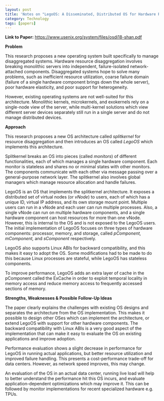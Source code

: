 ```yaml
---
layout: post
title: 'Notes on "LegoOS: A Disseminated, Distributed OS for Hardware Resource Disaggregation"'
category: Technology
tags: [papers]
---
```


**Link to Paper:** <https://www.usenix.org/system/files/osdi18-shan.pdf>

**Problem**

This research proposes a new operating system built specifically to manage disaggregated systems. Hardware resource disaggregation involves breaking monolithic servers into independent, failure-isolated network-attached components. Disaggregated systems hope to solve many problems, such as inefficient resource utilization, coarse failure domain (failure of a single hardware component brings down the whole server), poor hardware elasticity, and poor support for heterogeneity.

However, existing operating systems are not well-suited for this architecture. Monolithic kernels, microkernels, and exokernels rely on a single-node view of the server, while multi-kernel solutions which view different server devices separately still run in a single server and do not manage distributed devices.

**Approach**

This research proposes a new OS architecture called *splitkernel* for resource disaggregation and then introduces an OS called *LegoOS* which implements this architecture.

Splitkernel breaks an OS into pieces (called *monitors*) of different functionalities, each of which manages a single hardware component. Each monitor is stateless and shares no or minimal states with other monitors. The components communicate with each other via message passing over a general-purpose network layer. The splitkernel also involves global managers which manage resource allocation and handle failures.

LegoOS is an OS that implements the splitkernel architecture. It exposes a distributed set of virtual nodes (or *vNode*) to users, each of which has a unique ID, virtual IP address, and its own storage mount point. Multiple users can run in a vNode and each user can run multiple processes. Also, a single vNode can run on multiple hardware components, and a single hardware component can host resources for more than one vNode. However, this is internal to the OS and is not exposed to the LegoOS users. The initial implementation of LegoOS focuses on three types of hardware components: processor, memory, and storage, called *pComponent, mComponent,* and *sComponent* respectively.

LegoOS also supports Linux ABIs for backward compatibility, and this makes it easy to adopt the OS. Some modifications had to be made to do this because Linux processes are stateful, while LegoOS has stateless components.

To improve performance, LegoOS adds an extra layer of cache in the pComponent called the ExCache in order to exploit temporal locality in memory access and reduce memory access to frequently accessed sections of memory.

**Strengths, Weaknesses & Possible Follow-Up Ideas**

The paper clearly explains the challenges with existing OS designs and separates the architecture from the OS implementation. This makes it possible to design other OSes which can implement the architecture, or extend LegoOS with support for other hardware components. The backward compatibility with Linux ABIs is a very good aspect of the implementation that can make it easy to evaluate the OS on existing applications and improve adoption.

Performance evaluation shows a slight decrease in performance for LegoOS in running actual applications, but better resource utilization and improved failure handling. This presents a cost-performance trade-off for data centers. However, as network speed improves, this may change.

An evaluation of the OS in an actual data center, running live load will help to better understand the performance hit this OS incurs, and evaluate application-dependent optimizations which may improve it. This can be followed by monitor implementations for recent specialized hardware e.g. TPUs.
